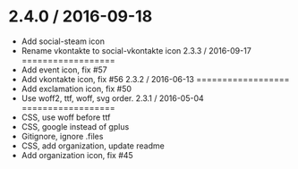 2.4.0 / 2016-09-18
==================
  * Add social-steam icon
  * Rename vkontakte to social-vkontakte icon
2.3.3 / 2016-09-17
==================
  * Add event icon, fix #57
  * Add vkontakte icon, fix #56
2.3.2 / 2016-06-13
==================
  * Add exclamation icon, fix #50
  * Use woff2, ttf, woff, svg order.
2.3.1 / 2016-05-04
==================
  * CSS, use woff before ttf
  * CSS, google instead of gplus
  * Gitignore, ignore .files
  * CSS, add organization, update readme
  * Add organization icon, fix #45
